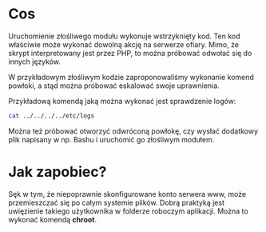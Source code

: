 # Cos

Uruchomienie złośliwego modułu wykonuje wstrzyknięty kod. Ten kod właściwie może wykonać dowolną akcję na serwerze ofiary. Mimo, że skrypt interpretowany jest przez PHP, to można próbować odwołać się do innych języków.

W przykładowym złośliwym kodzie zaproponowaliśmy wykonanie komend powłoki, a stąd można próbować eskalować swoje uprawnienia.

Przykładową komendą jaką można wykonać jest sprawdzenie logów:

```sh
cat ../../../../etc/logs
```

Można też próbować otworzyć odwróconą powłokę, czy wysłać dodatkowy plik napisany w np. Bashu i uruchomić go złośliwym modułem.

# Jak zapobiec?

Sęk w tym, że niepoprawnie skonfigurowane konto serwera www, może przemieszczać się po całym systemie plików. Dobrą praktyką jest uwięzienie takiego użytkownika w folderze roboczym aplikacji. Można to wykonać komendą **chroot**.
